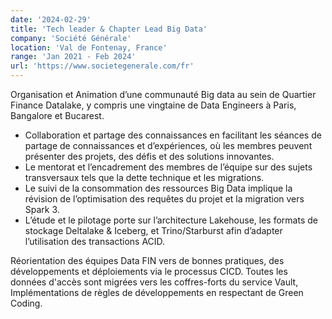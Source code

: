 ```yaml
---
date: '2024-02-29'
title: 'Tech leader & Chapter Lead Big Data'
company: 'Société Générale'
location: 'Val de Fontenay, France'
range: 'Jan 2021 - Feb 2024'
url: 'https://www.societegenerale.com/fr'
---
```


Organisation et Animation d’une communauté Big data au sein de Quartier Finance Datalake, y compris une vingtaine de Data Engineers à Paris, Bangalore et Bucarest.

- Collaboration et partage des connaissances en facilitant les séances de partage de connaissances et d’expériences, où les membres peuvent présenter des projets, des défis et des solutions innovantes.
- Le mentorat et l’encadrement des membres de l’équipe sur des sujets transversaux tels que la dette technique et les migrations.
- Le suivi de la consommation des ressources Big Data implique la révision de l’optimisation des requêtes du projet et la migration vers Spark 3.
- L’étude et le pilotage porte sur l’architecture Lakehouse, les formats de stockage Deltalake & Iceberg, et Trino/Starburst afin d’adapter l’utilisation des transactions ACID.

Réorientation des équipes Data FIN vers de bonnes pratiques, des développements et déploiements via le processus CICD. Toutes les données d'accès sont migrées vers les coffres-forts du service Vault, Implémentations de règles de développements en respectant de Green Coding.
